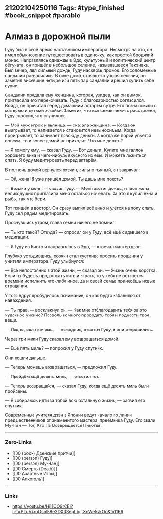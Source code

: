 21202104250116
Tags: #type_finished #book_snippet  #parable 
---
# Алмаз в дорожной пыли

Гуду был в своё время наставником императора. Несмотря на это, он имел обыкновение путешествовать в одиночку, как простой бродячий монах. Направляясь однажды в Эдо, культурный и политический центр сёгуната, он пришёл в небольшое селение, называвшееся Такэнака. Был вечер, лил сильный дождь, Гуду насквозь промок. Его соломенные сандалии развалились. В окне дома, стоявшего у края селения, он заметил висевшие четыре или пять пар сандалий и решил купить себе сухие.

Сандалии продала ему женщина, которая, увидев, как он вымок, пригласила его переночевать. Гуду с благодарностью согласился. Войдя, он прочитал перед домашним алтарём сутру. Его познакомили с матерью и детьми хозяйки. Заметив, что вся семья чем-то расстроена, Гуду спросил, что случилось.

— Мой муж игрок и пьяница, — сказала женщина. — Когда он выигрывает, то напивается и становится невыносимым. Когда проигрывает, то занимает повсюду деньги. А когда же порой упьётся совсем, то и вовсе домой не приходит. Что мне делать?

— Я помогу ему, — сказал Гуду. — Вот деньги. Купите мне галлон хорошего вина и чего-нибудь вкусного из еды. И можете ложиться спать. Я буду медитировать перед алтарём.

В полночь домой вернулся хозяин, сильно пьяный, он закричал:

— Эй, жена! Я уже пришёл домой. Ты дашь мне поесть?

— Возьми у меня, — сказал Гуду. — Меня застиг дождь, и твоя жена великодушно пригласила меня остаться ночевать. За это я купил вина и рыбы, так что бери.

Тот пришёл в восторг. Он сразу выпил всё вино и улёгся на полу спать. Гуду сел рядом медитировать.

Проснувшись утром, глава семьи ничего не помнил.

— Ты кто такой? Откуда? — спросил он у Гуду, всё ещё сидевшего в медитации.

— Я Гуду из Киото и направляюсь в Эдо, — отвечал мастер дзэн.

Глубоко устыдившись, хозяин стал суетливо просить прощения у учителя императора. Гуду улыбнулся:

— Всё непостоянно в этой жизни, — сказал он. — Жизнь очень коротка. Если ты будешь продолжать пить и играть, то у тебя не останется времени исполнить что-либо иное, да и своей семье принесёшь новые страдания.

У того вдруг пробудилось понимание, он как будто избавился от наваждения.

— Ты прав, — воскликнул он. — Как мне отблагодарить тебя за это чудесное учение? Позволь немного проводить тебя и поднести твои вещи.

— Ладно, если хочешь, — помедлив, ответил Гуду, и они отправились.

Через три мили Гуду сказал ему возвращаться домой.

— Ещё пять миль? — попросил у Гуду спутник.

Они пошли дальше.

— Теперь можешь возвращаться, — предложил Гуду.

— Пройдём ещё десять миль, — ответил тот.

— Теперь возвращайся, — сказал Гуду, когда ещё десять миль были пройдены.

— Я собираюсь идти за тобой всю остальную жизнь, — заявил его спутник.

Современные учителя дзэн в Японии ведут начало по линии предшественников от знаменитого мастера, преемника Гуду. Его звали Му-Нан — Тот, Кто Не Возвращается Никогда.  

---
### Zero-Links
- [[00 (book) Дзенские притчи]]
- [[00 (person) Гуду]]
- [[00 (person) Му-Нан]]
- [[00 Смерть (Death)]]
- [[00 Азартные Игры]]
- [[00 Алкоголь]]
---
### Links
- https://youtu.be/Hj11CO9rCEI?list=PLuV4roOsnlB8e2DXD3epLbgtXnWe5skOo&t=1166